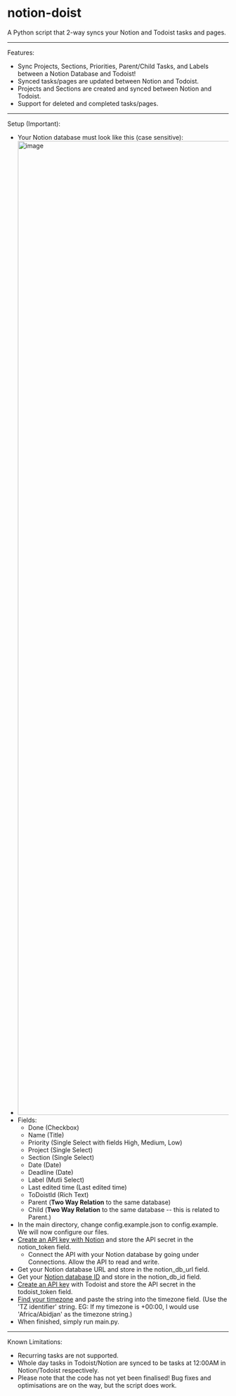 # notion-doist

A Python script that 2-way syncs your Notion and Todoist tasks and pages.

---

Features:

- Sync Projects, Sections, Priorities, Parent/Child Tasks, and Labels between a Notion Database and Todoist!
- Synced tasks/pages are updated between Notion and Todoist.
- Projects and Sections are created and synced between Notion and Todoist.
- Support for deleted and completed tasks/pages.

---

Setup (Important):

- Your Notion database must look like this (case sensitive):
- <img width="2218" alt="image" src="https://github.com/user-attachments/assets/b140aee5-d352-4be0-8482-0ee19479236b" />
- Fields:
  - Done (Checkbox)
  - Name (Title)
  - Priority (Single Select with fields High, Medium, Low)
  - Project (Single Select)
  - Section (Single Select)
  - Date (Date)
  - Deadline (Date)
  - Label (Mutli Select)
  - Last edited time (Last edited time)
  - ToDoistId (Rich Text)
  - Parent (**Two Way Relation** to the same database)
  - Child (**Two Way Relation** to the same database -- this is related to Parent.)
- In the main directory, change config.example.json to config.example. We will now configure our files.
- [Create an API key with Notion](https://developers.notion.com/docs/create-a-notion-integration) and store the API secret in the notion_token field.
  - Connect the API with your Notion database by going under Connections. Allow the API to read and write.
- Get your Notion database URL and store in the notion_db_url field.
- Get your [Notion database ID](https://stackoverflow.com/questions/67728038/where-to-find-database-id-for-my-database-in-notion) and store in the notion_db_id field.
- [Create an API key](https://www.todoist.com/help/articles/find-your-api-token-Jpzx9IIlB) with Todoist and store the API secret in the todoist_token field.
- [ Find your timezone](https://en.wikipedia.org/wiki/List_of_tz_database_time_zones) and paste the string into the timezone field. (Use the 'TZ identifier' string. EG: If my timezone is +00:00, I would use 'Africa/Abidjan' as the timezone string.)
- When finished, simply run main.py.

---

Known Limitations:

- Recurring tasks are not supported.
- Whole day tasks in Todoist/Notion are synced to be tasks at 12:00AM in Notion/Todoist respectively.
- Please note that the code has not yet been finalised! Bug fixes and optimisations are on the way, but the script does work.
